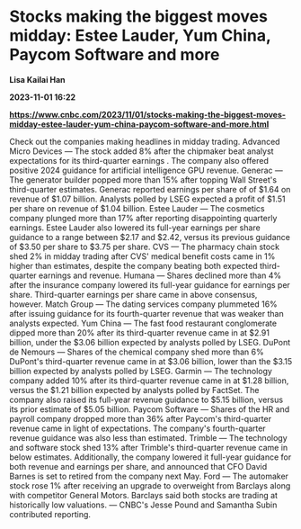 # Stocks making the biggest moves midday: Estee Lauder, Yum China, Paycom Software and more
**Lisa Kailai Han**

**2023-11-01 16:22**

**https://www.cnbc.com/2023/11/01/stocks-making-the-biggest-moves-midday-estee-lauder-yum-china-paycom-software-and-more.html**

Check out the companies making headlines in midday trading. Advanced Micro Devices — The stock added 8% after the chipmaker beat analyst expectations for its third-quarter earnings . The company also offered positive 2024 guidance for artificial intelligence GPU revenue. Generac — The generator builder popped more than 15% after topping Wall Street's third-quarter estimates. Generac reported earnings per share of of $1.64 on revenue of $1.07 billion. Analysts polled by LSEG expected a profit of $1.51 per share on revenue of $1.04 billion. Estee Lauder — The cosmetics company plunged more than 17% after reporting disappointing quarterly earnings. Estee Lauder also lowered its full-year earnings per share guidance to a range between $2.17 and $2.42, versus its previous guidance of $3.50 per share to $3.75 per share. CVS — The pharmacy chain stock shed 2% in midday trading after CVS' medical benefit costs came in 1% higher than estimates, despite the company beating both expected third-quarter earnings and revenue. Humana — Shares declined more than 4% after the insurance company lowered its full-year guidance for earnings per share. Third-quarter earnings per share came in above consensus, however. Match Group — The dating services company plummeted 16% after issuing guidance for its fourth-quarter revenue that was weaker than analysts expected. Yum China — The fast food restaurant conglomerate dipped more than 20% after its third-quarter revenue came in at $2.91 billion, under the $3.06 billion expected by analysts polled by LSEG. DuPont de Nemours — Shares of the chemical company shed more than 6% DuPont's third-quarter revenue came in at $3.06 billion, lower than the $3.15 billion expected by analysts polled by LSEG. Garmin — The technology company added 10% after its third-quarter revenue came in at $1.28 billion, versus the $1.21 billion expected by analysts polled by FactSet. The company also raised its full-year revenue guidance to $5.15 billion, versus its prior estimate of $5.05 billion. Paycom Software — Shares of the HR and payroll company dropped more than 36% after Paycom's third-quarter revenue came in light of expectations. The company's fourth-quarter revenue guidance was also less than estimated. Trimble — The technology and software stock shed 13% after Trimble's third-quarter revenue came in below estimates. Additionally, the company lowered it full-year guidance for both revenue and earnings per share, and announced that CFO David Barnes is set to retired from the company next May. Ford — The automaker stock rose 1% after receiving an upgrade to overweight from Barclays along with competitor General Motors. Barclays said both stocks are trading at historically low valuations. — CNBC's Jesse Pound and Samantha Subin contributed reporting.